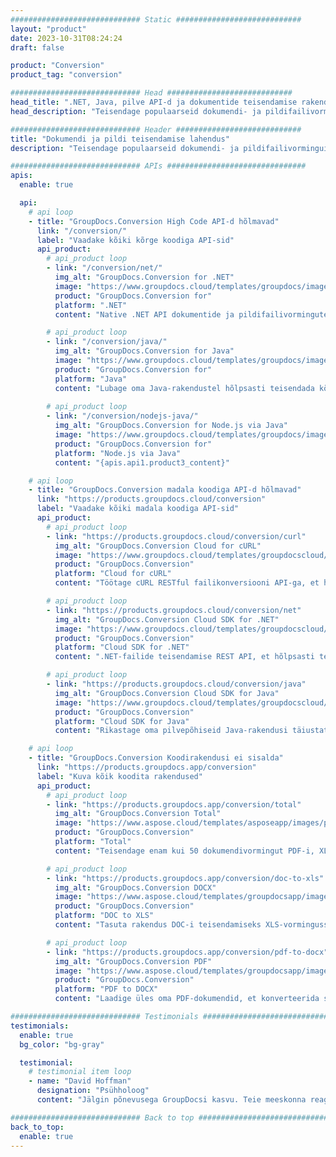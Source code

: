 ```yaml
---
############################# Static ############################
layout: "product"
date: 2023-10-31T08:24:24
draft: false

product: "Conversion"
product_tag: "conversion"

############################# Head ############################
head_title: ".NET, Java, pilve API-d ja dokumentide teisendamise rakendused GroupDocsilt"
head_description: "Teisendage populaarseid dokumendi- ja pildifailivorminguid mis tahes platvormil rakenduste ja api-põhiste lahendustega."

############################# Header ############################
title: "Dokumendi ja pildi teisendamise lahendus"
description: "Teisendage populaarseid dokumendi- ja pildifailivorminguid mis tahes platvormil rakenduste ja api-põhiste lahendustega."

############################# APIs ###############################
apis:
  enable: true

  api:
    # api loop
    - title: "GroupDocs.Conversion High Code API-d hõlmavad"
      link: "/conversion/"
      label: "Vaadake kõiki kõrge koodiga API-sid"
      api_product:
        # api_product loop
        - link: "/conversion/net/"
          img_alt: "GroupDocs.Conversion for .NET"
          image: "https://www.groupdocs.cloud/templates/groupdocs/images/product-logos/groupdocs-conversion-net.png"
          product: "GroupDocs.Conversion for"
          platform: ".NET"
          content: "Native .NET API dokumentide ja pildifailivormingute täpseks teisendamiseks mis tahes tüüpi .NET-rakendustes. Toetab kujutise vesimärkide lisamist teisendamise ajal."

        # api_product loop
        - link: "/conversion/java/"
          img_alt: "GroupDocs.Conversion for Java"
          image: "https://www.groupdocs.cloud/templates/groupdocs/images/product-logos/groupdocs-conversion-java.png"
          product: "GroupDocs.Conversion for"
          platform: "Java"
          content: "Lubage oma Java-rakendustel hõlpsasti teisendada kõigi tööstusstandardite dokumendivormingute vahel, sealhulgas Microsoft Office, PDF, HTML, pildid ja paljud teised."
          
        # api_product loop
        - link: "/conversion/nodejs-java/"
          img_alt: "GroupDocs.Conversion for Node.js via Java"
          image: "https://www.groupdocs.cloud/templates/groupdocs/images/product-logos/groupdocs-conversion-nodejs-java.png"
          product: "GroupDocs.Conversion for"
          platform: "Node.js via Java"
          content: "{apis.api1.product3_content}"

    # api loop
    - title: "GroupDocs.Conversion madala koodiga API-d hõlmavad"
      link: "https://products.groupdocs.cloud/conversion"
      label: "Vaadake kõiki madala koodiga API-sid"
      api_product:
        # api_product loop
        - link: "https://products.groupdocs.cloud/conversion/curl"
          img_alt: "GroupDocs.Conversion Cloud for cURL"
          image: "https://www.groupdocs.cloud/templates/groupdocscloud/images/sdk/272x272/groupdocs_conversion-for-curl.png"
          product: "GroupDocs.Conversion"
          platform: "Cloud for cURL"
          content: "Töötage cURL RESTful failikonversiooni API-ga, et hõlpsasti teisendada oma rakendustes Microsoft Office'i, PDF-i, e-posti, projekti, HTML-i ja muid levinud failivorminguid."

        # api_product loop
        - link: "https://products.groupdocs.cloud/conversion/net"
          img_alt: "GroupDocs.Conversion Cloud SDK for .NET"
          image: "https://www.groupdocs.cloud/templates/groupdocscloud/images/sdk/272x272/groupdocs_conversion-for-net.png"
          product: "GroupDocs.Conversion"
          platform: "Cloud SDK for .NET"
          content: ".NET-failide teisendamise REST API, et hõlpsasti teisendada Microsoft Office'i, PDF-i, e-posti, projekti, HTML-i ja muid levinud failivorminguid mis tahes platvormil, kasutades Cloud SDK-d."

        # api_product loop
        - link: "https://products.groupdocs.cloud/conversion/java"
          img_alt: "GroupDocs.Conversion Cloud SDK for Java"
          image: "https://www.groupdocs.cloud/templates/groupdocscloud/images/sdk/272x272/groupdocs_conversion-for-java.png"
          product: "GroupDocs.Conversion"
          platform: "Cloud SDK for Java"
          content: "Rikastage oma pilvepõhiseid Java-rakendusi täiustatud dokumentide teisendusfunktsioonidega mis tahes platvormil, mis on võimeline kutsuma REST API-sid."

    # api loop
    - title: "GroupDocs.Conversion Koodirakendusi ei sisalda"
      link: "https://products.groupdocs.app/conversion"
      label: "Kuva kõik koodita rakendused"
      api_product:
        # api_product loop
        - link: "https://products.groupdocs.app/conversion/total"
          img_alt: "GroupDocs.Conversion Total"
          image: "https://www.aspose.cloud/templates/asposeapp/images/products/logo/aspose_conversion-app.png"
          product: "GroupDocs.Conversion"
          platform: "Total"
          content: "Teisendage enam kui 50 dokumendivormingut PDF-i, XLSX-i, DOCX-i, XPS-i, HTML-i ja muudeks vorminguteks."

        # api_product loop
        - link: "https://products.groupdocs.app/conversion/doc-to-xls"
          img_alt: "GroupDocs.Conversion DOCX"
          image: "https://www.aspose.cloud/templates/groupdocsapp/images/products/logo/groupdocs_words-app.png"
          product: "GroupDocs.Conversion"
          platform: "DOC to XLS"
          content: "Tasuta rakendus DOC-i teisendamiseks XLS-vormingusse mis tahes veebibrauserist."

        # api_product loop
        - link: "https://products.groupdocs.app/conversion/pdf-to-docx"
          img_alt: "GroupDocs.Conversion PDF"
          image: "https://www.aspose.cloud/templates/groupdocsapp/images/products/logo/groupdocs_pdf-app.png"
          product: "GroupDocs.Conversion"
          platform: "PDF to DOCX"
          content: "Laadige üles oma PDF-dokumendid, et konverteerida sujuvalt Wordi (DOCX) vormingusse."

############################# Testimonials ###############################
testimonials:
  enable: true
  bg_color: "bg-gray"

  testimonial:
    # testimonial item loop
    - name: "David Hoffman"
      designation: "Psühholoog"
      content: "Jälgin põnevusega GroupDocsi kasvu. Teie meeskonna reageerimisvõime on mind palju aidanud. Kui ma kellegagi GroupDocsis räägin, võin garanteerida, et keegi kuulab ja paneb asjad juhtuma."

############################# Back to top ###############################
back_to_top:
  enable: true
---
```

